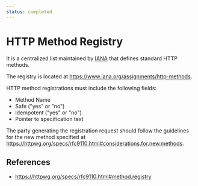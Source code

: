 ```yaml
---
status: completed
---
```


# HTTP Method Registry

It is a centralized list maintained by [IANA](iana/iana) that defines standard HTTP methods.

The registry is located at https://www.iana.org/assignments/http-methods.

HTTP method registrations must include the following fields:

- Method Name
- Safe ("yes" or "no")
- Idempotent ("yes" or "no")
- Pointer to specification text

The party generating the registration request should follow the guidelines for the new method specified at https://httpwg.org/specs/rfc9110.html#considerations.for.new.methods.

## References

- https://httpwg.org/specs/rfc9110.html#method.registry
